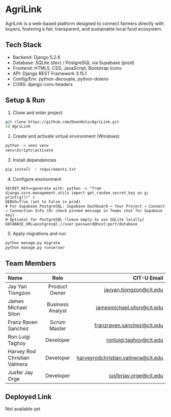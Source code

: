 # AgriLink

AgriLink is a web-based platform designed to connect farmers directly with buyers, fostering a fair, transparent, and sustainable local food ecosystem.

## Tech Stack

- Backend: Django 5.2.6
- Database: SQLite (dev) / PostgreSQL via Supabase (prod)
- Frontend: HTML5, CSS, JavaScript, Bootstrap Icons
- API: Django REST Framework 3.15.1
- Config/Env: python-decouple, python-dotenv
- CORS: django-cors-headers

## Setup & Run

1) Clone and enter project
```bash
git clone https://github.com/DeonHolo/AgriLink.git
cd AgriLink
```

2) Create and activate virtual environment (Windows)
```bash
python -m venv venv
venv\Scripts\activate
```

3) Install dependencies
```bash
pip install -r requirements.txt
```

4) Configure environment
```env
SECRET_KEY=<generate with: python -c "from django.core.management.utils import get_random_secret_key as g; print(g())" >
DEBUG=True (set to False in prod)
# For Supabase PostgreSQL: Supabase Dashboard → Your Project → Connect → Connection Info (Or check pinned message in Teams chat for Supabase key)
# Optional for PostgreSQL (leave empty to use SQLite locally)
DATABASE_URL=postgresql://user:password@host:port/database
```

5) Apply migrations and run
```bash
python manage.py migrate
python manage.py runserver
```

## Team Members

| Name                              | Role             | CIT-U Email                            |
| :-------------------------------- | :--------------: | --------------------------------------:|
| Jay Yan Tiongzon                  | Product Owner    | jayyan.tiongzon@cit.edu                |
| James Michael Siton               | Business Analyst | jamesmichael.siton@cit.edu             |
| Franz Raven Sanchez               | Scrum Master     | franzraven.sanchez@cit.edu             |
| Ron Luigi Taghoy                  | Developer        | ronluigi.taghoy@cit.edu                |
| Harvey Rod Christian Valmera      | Developer        | harveyrodchristian.valmera@cit.edu     |
| Jusfer Jay Orge                   | Developer        | jusferjay.orge@cit.edu                 |

## Deployed Link

Not available yet
